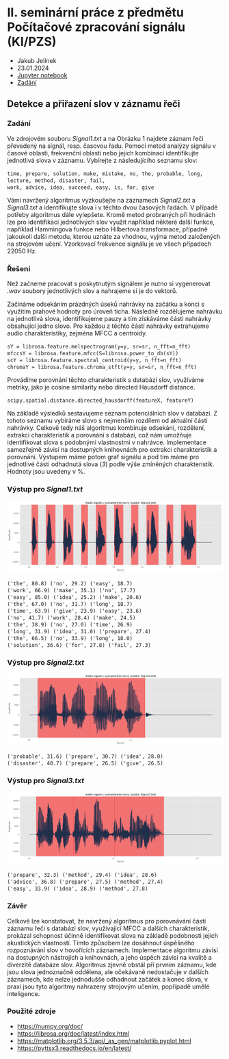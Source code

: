# II. seminární práce z předmětu Počítačové zpracování signálu (KI/PZS)
- Jakub Jelínek
- 23.01.2024
- [Jupyter notebook](S2.ipynb)
- [Zadání](SeminarniPrace-II.pdf)
## Detekce a přiřazení slov v záznamu řeči
### Zadání
Ve zdrojovém souboru *Signal1.txt* a na Obrázku 1 najdete záznam řeči převedený na signál,
resp. časovou řadu. Pomocí metod analýzy signálu v časové oblasti, frekvenční oblasti nebo
jejich kombinací identifikujte jednotlivá slova v záznamu. Vybírejte z následujícího seznamu
slov:
```
time, prepare, solution, make, mistake, no, the, probable, long, lecture, method, disaster, fail,
work, advice, idea, succeed, easy, is, for, give
```
Vámi navržený algoritmus vyzkoušejte na záznamech *Signal2.txt* a *Signal3.txt* a identifikujte
slova i v těchto dvou časových řadách. V případě potřeby algoritmus dále vylepšete. Kromě
metod probraných při hodinách lze pro identifikaci jednotlivých slov využít například některé
další funkce, například Hammingova funkce nebo Hilbertova transformace, případně jakoukoli
další metodu, kterou uznáte za vhodnou, vyjma metod založených na strojovém učení.
Vzorkovací frekvence signálu je ve všech případech 22050 Hz.
### Řešení
Než začneme pracovat s poskytnutým signálem je nutno si vygenerovat *.wav* soubory jednotlivých slov a nahrajeme si je do vektorů.

Začínáme odsekáním prázdných úseků nahrávky na začátku a konci s využitím prahové hodnoty pro úroveň ticha. Následně rozdělujeme nahrávku na jednotlivá slova, identifikujeme pauzy a tím získáváme části nahrávky obsahující jedno slovo. Pro každou z těchto částí nahrávky extrahujeme audio charakteristiky, zejména MFCC a centroidy.
```
sY = librosa.feature.melspectrogram(y=y, sr=sr, n_fft=n_fft)
mfccsY = librosa.feature.mfcc(S=librosa.power_to_db(sY))
scY = librosa.feature.spectral_centroid(y=y, n_fft=n_fft)
chromaY = librosa.feature.chroma_stft(y=y, sr=sr, n_fft=n_fft)
```
Provádíme porovnání těchto charakteristik s databází slov, využíváme metriky, jako je cosine similarity nebo directed Hausdorff distance.
```
scipy.spatial.distance.directed_hausdorff(featureX, featureY)
```
Na základě výsledků sestavujeme seznam potenciálních slov v databázi. Z tohoto seznamu vybíráme slovo s nejmenším rozdílem od aktuální části nahrávky. Celkově tedy náš algoritmus kombinuje odsekání, rozdělení, extrakci charakteristik a porovnání s databází, což nám umožňuje identifikovat slova s podobnými vlastnostmi v nahrávce. Implementace samozřejmě závisí na dostupných knihovnách pro extrakci charakteristik a porovnání. Výstupem máme potom graf signálu a pod tím máme pro jednotlivé části odhadnutá slova (*3*) podle výše zmíněných charakteristik. Hodnoty jsou uvedeny v %.
### Výstup pro *Signal1.txt*
![](img/21.png)
```
('the', 80.8) ('no', 29.2) ('easy', 18.7)
('work', 66.9) ('make', 35.1) ('no', 17.7)
('easy', 85.0) ('idea', 25.2) ('make', 20.6)
('the', 67.0) ('no', 31.7) ('long', 18.7)
('time', 63.9) ('give', 23.9) ('easy', 23.6)
('no', 41.7) ('work', 28.4) ('make', 24.5)
('the', 38.9) ('no', 27.0) ('time', 26.9)
('long', 31.9) ('idea', 31.0) ('prepare', 27.4)
('the', 66.5) ('no', 33.9) ('long', 18.0)
('solution', 36.6) ('for', 27.8) ('fail', 27.3)
```
### Výstup pro *Signal2.txt*
![](img/22.png)
```
('probable', 31.6) ('prepare', 30.7) ('idea', 28.0)
('disaster', 40.7) ('prepare', 26.5) ('give', 26.5)
```
### Výstup pro *Signal3.txt*
![](img/23.png)
```
('prepare', 32.3) ('method', 29.4) ('idea', 28.6)
('advice', 36.8) ('prepare', 27.5) ('method', 27.4)
('easy', 33.9) ('idea', 28.9) ('method', 27.8)
```
### Závěr
Celkově lze konstatovat, že navržený algoritmus pro porovnávání částí záznamu řeči s databází slov, využívající MFCC a dalších charakteristik, prokázal schopnost účinně identifikovat slova na základě podobnosti jejich akustických vlastností. Tímto způsobem lze dosáhnout úspěšného rozpoznávání slov v hovořících záznamech. Implementace algoritmu závisí na dostupných nástrojích a knihovnách, a jeho úspěch závisí na kvalitě a diverzitě databáze slov. Algoritmus zjevně obstál při prvním záznamu, kde jsou slova jednoznačně oddělena, ale očekávaně nedostačuje v dalších záznamech, kde nelze jednodušše odhadnout začátek a konec slova, v praxi jsou tyto algoritmy nahrazeny strojovým učením, popřípadě umělé inteligence.

### Použité zdroje
- https://numpy.org/doc/
- https://librosa.org/doc/latest/index.html
- https://matplotlib.org/3.5.3/api/_as_gen/matplotlib.pyplot.html
- https://pyttsx3.readthedocs.io/en/latest/